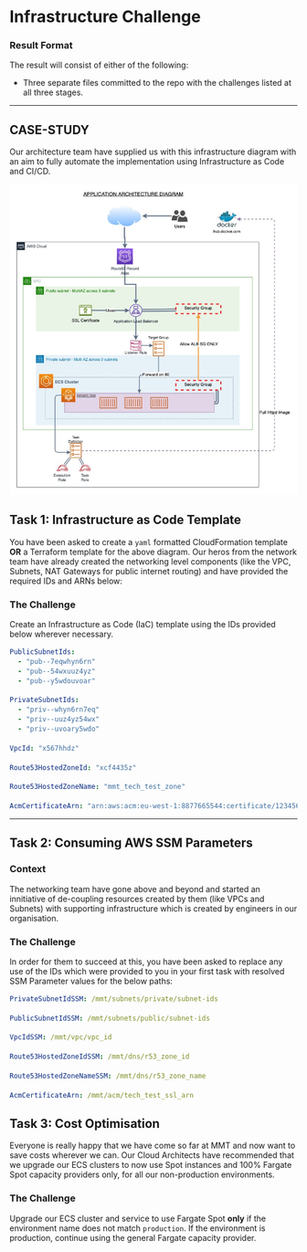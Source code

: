 # Infrastructure Challenge

### Result Format

The result will consist of either of the following:
- Three separate files committed to the repo with the challenges listed at all three stages.

---

## CASE-STUDY
Our architecture team have supplied us with this infrastructure diagram with an aim to fully automate the implementation using Infrastructure as Code and CI/CD.

![ECS infrastructure Diagram](./images/ecs_infra_diagram.jpg)

## Task 1: Infrastructure as Code Template

You have been asked to create a `yaml` formatted CloudFormation template **OR** a Terraform template for the above diagram. Our heros from the network team have already created the networking level components (like the VPC, Subnets, NAT Gateways for public internet routing) and have provided the required IDs and ARNs below:

### The Challenge
Create an Infrastructure as Code (IaC) template using the IDs provided below wherever necessary.

```yaml
PublicSubnetIds:
  - "pub--7eqwhyn6rn"
  - "pub--54wxuuz4yz"
  - "pub--y5wdouvoar"

PrivateSubnetIds:
  - "priv--whyn6rn7eq"
  - "priv--uuz4yz54wx"
  - "priv--uvoary5wdo"

VpcId: "x567hhdz"

Route53HostedZoneId: "xcf4435z"

Route53HostedZoneName: "mmt_tech_test_zone"

AcmCertificateArn: "arn:aws:acm:eu-west-1:8877665544:certificate/123456789012-1234-1234-1234-12345678"
```
---

## Task 2: Consuming AWS SSM Parameters

### Context
The networking team have gone above and beyond and started an innitiative of de-coupling resources created by them (like VPCs and Subnets) with supporting infrastructure which is created by engineers in our organisation. 

### The Challenge
In order for them to succeed at this, you have been asked to replace any use of the IDs which were provided to you in your first task with resolved SSM Parameter values for the below paths:
```yaml
PrivateSubnetIdSSM: /mmt/subnets/private/subnet-ids

PublicSubnetIdSSM: /mmt/subnets/public/subnet-ids

VpcIdSSM: /mmt/vpc/vpc_id

Route53HostedZoneIdSSM: /mmt/dns/r53_zone_id

Route53HostedZoneNameSSM: /mmt/dns/r53_zone_name

AcmCertificateArn: /mmt/acm/tech_test_ssl_arn
```

## Task 3: Cost Optimisation

Everyone is really happy that we have come so far at MMT and now want to save costs wherever we can. Our Cloud Architects have recommended that we upgrade our ECS clusters to now use Spot instances and 100% Fargate Spot capacity providers only, for all our non-production environments.

### The Challenge

Upgrade our ECS cluster and service to use Fargate Spot **only** if the environment name does not match `production`. If the environment is production, continue using the general Fargate capacity provider.